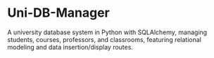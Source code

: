 # Uni-DB-Manager
A university database system in Python with SQLAlchemy, managing students, courses, professors, and classrooms, featuring relational modeling and data insertion/display routes.
